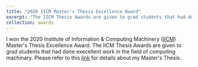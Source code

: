 ```yaml
---
title: "2020 IICM Master's Thesis Excellence Award"
excerpt: "The IICM Thesis Awards are given to grad students that had done execellent work in the field of computing machinary."
collection: awards
---
```


I won the 2020 Institute of Information & Computing Machinery ([IICM](http://www.iicm.org.tw/)) Master's Thesis Excellence Award.
The IICM Thesis Awards are given to grad students that had done execellent work in the field of computing machinary.
Please refer to this [link](https://b04901112.github.io/publication/2020-06-thesis) for details about my Master's Thesis.